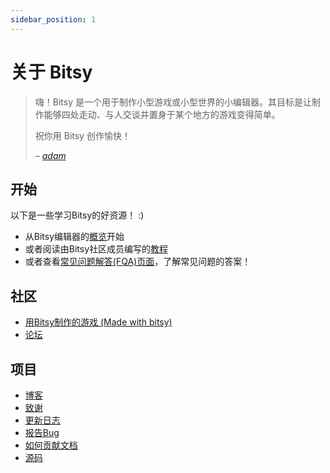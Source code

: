 ```yaml
---
sidebar_position: 1
---
```

# 关于 Bitsy

> 嗨！Bitsy 是一个用于制作小型游戏或小型世界的小编辑器。其目标是让制作能够四处走动、与人交谈并置身于某个地方的游戏变得简单。
>
> 祝你用 Bitsy 创作愉快！
>
> &ndash; <cite>[adam](https://www.twitter.com/adamledoux)</cite>

## 开始

以下是一些学习Bitsy的好资源！ :)

- 从Bitsy编辑器的[概览](introduction/overview)开始
- 或者阅读由Bitsy社区成员编写的[教程](introduction/tutorial)
- 或者查看[常见问题解答(FQA)页面](category/FAQ)，了解常见问题的答案！

## 社区

- [用Bitsy制作的游戏 (Made with bitsy)](https://itch.io/games/made-with-bitsy)
- [论坛](https://ledoux.itch.io/bitsy/community)

## 项目

- [博客](https://ledoux.itch.io/bitsy/devlog "itch.io 开发日志，包含Bitsy的更新和新闻")
- [致谢](credits "Bitsy贡献者名单")
- [更新日志](changelog "Bitsy版本说明")
- [报告Bug](https://github.com/le-doux/bitsy/issues)
- [如何贡献文档](contributing)
- [源码](https://github.com/le-doux/bitsy)
